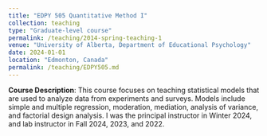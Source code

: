 ```yaml
---
title: "EDPY 505 Quantitative Method I"
collection: teaching
type: "Graduate-level course"
permalink: /teaching/2014-spring-teaching-1
venue: "University of Alberta, Department of Educational Psychology"
date: 2024-01-01
location: "Edmonton, Canada"
permalink: /teaching/EDPY505.md
---
```


**Course Description**: 
This course focuses on teaching statistical models that are used to analyze data from experiments and surveys. Models include simple and multiple regression, moderation, mediation, analysis of variance, and factorial design analysis. I was the principal instructor in Winter 2024, and lab instructor in Fall 2024, 2023, and 2022.
